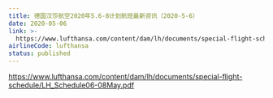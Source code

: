 ```yaml
---
title: 德国汉莎航空2020年5.6-8计划航班最新资讯（2020-5-6）
date: 2020-05-06
link: >-
  https://www.lufthansa.com/content/dam/lh/documents/special-flight-schedule/LH_Schedule06-08May.pdf
airlineCode: lufthansa
status: published
---
```

https://www.lufthansa.com/content/dam/lh/documents/special-flight-schedule/LH_Schedule06-08May.pdf
